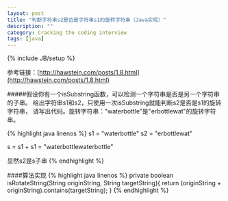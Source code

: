 ```yaml
---
layout: post
title: "判断字符串s2是否是字符串s1的旋转字符串（Java实现）"
description: ""
category: Cracking the coding interview
tags: [java]
---
```

{% include JB/setup %}

参考链接：[http://hawstein.com/posts/1.8.html](http://hawstein.com/posts/1.8.html)

#####假设你有一个isSubstring函数，可以检测一个字符串是否是另一个字符串的子串。 给出字符串s1和s2，只使用一次isSubstring就能判断s2是否是s1的旋转字符串， 请写出代码。旋转字符串："waterbottle"是"erbottlewat"的旋转字符串。

{% highlight java linenos %}
s1 = "waterbottle"
s2 = "erbottlewat"

s = s1 + s1 = "waterbottlewaterbottle"

显然s2是s子串
{% endhighlight %}
    
####算法实现
{% highlight java linenos %}
private boolean isRotateString(String originString, String targetString){
    return (originString + originString).contains(targetString);
}
{% endhighlight %}
